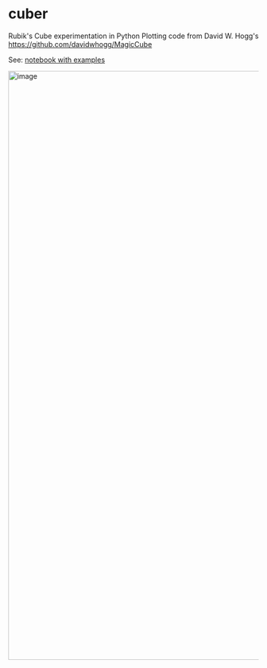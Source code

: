 # cuber
Rubik's Cube experimentation in Python
Plotting code from David W. Hogg's https://github.com/davidwhogg/MagicCube 

See: [notebook with examples](notebooks/basic_tests.ipynb)

<img width="1185" alt="image" src="https://user-images.githubusercontent.com/38630665/168489332-9c3a4ffb-5400-4a83-a0ee-859b4dd76045.png">
